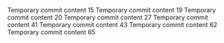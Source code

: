 Temporary commit content 15
Temporary commit content 19
Temporary commit content 20
Temporary commit content 27
Temporary commit content 41
Temporary commit content 43
Temporary commit content 62
Temporary commit content 65
